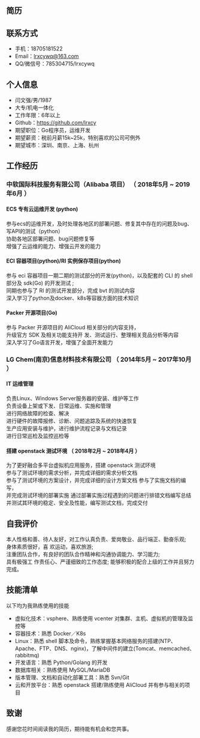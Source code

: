 ## 简历

## 联系方式

- 手机：18705181522
- Email：lrxcywq@163.com 
- QQ/微信号：785304715/lrxcywq


## 个人信息

- 闫文强/男/1987 
- 大专/机电一体化 
- 工作年限：6年以上
- Github：https://github.com/lrxcy
- 期望职位：Go程序员，运维开发
- 期望薪资：税前月薪15k~25k，特别喜欢的公司可例外
- 期望城市：深圳、南京、上海、杭州


## 工作经历
  
### 中软国际科技服务有限公司（Alibaba 项目） （ 2018年5月 ~ 2019年6月 ）

#### ECS 专有云运维开发 (python)
参与ecs的运维开发，及时处理各地区的部署问题、修复其中存在的问题及bug、写API的测试（python）  
协助各地区部署问题、bug问题修复等  
增强了云运维的能力、增强云开发的能力  


#### ECI 容器项目(python)/RI 实例保存项目(python)
参与 eci 容器项目一期二期的测试部分的开发(python)，以及配套的 CLI 的 shell 部分及 sdk(Go) 的开发测试 ;  
同期也参与了 RI 的测试开发部分，完成 bvt 的测试内容  
深入学习了python及docker、k8s等容器方面的技术知识  

#### Packer 开源项目(Go)
参与 Packer 开源项目的 AliCloud 相关部分的内容支持，  
升级官方 SDK 及相关功能支持开 发、测试运行、整理相关竞品分析等内容  
深入学习了Go语言开发，增强了全面开发能力  
  

### LG Chem(南京)信息材料技术有限公司 （ 2014年5月 ~ 2017年10月 ）

#### IT 运维管理
负责Linux、Windows Server服务器的安装、维护等工作  
负责设备上架或下发、日常运维、实施和管理  
进行网络故障的检查、解决  
进行硬件的故障报修、诊断、问题追踪及系统的快速恢复  
生产应用安装与维护，进行维护流程记录与文档记录  
进行日常巡检及监控巡检等  

#### 搭建 openstack 测试环境 （ 2018年2月 ~ 2018年4月 ）
为了更好融合多平台虚拟机应用服务，搭建 openstack 测试环境   
参与了测试环境的需求分析，并完成详细的需求分析文档   
参与了测试环境的方案设计，并完成详细的设计方案文档 参与了实施文档的编写，  
并完成测试环境的部署实施 通过部署实施过程遇到的问题进行排错文档编写总结   
并测试其环境的稳定、安全及性能，编写测试文档，完成交付

## 自我评价
 本人性格和善、待人友好，对工作认真负责、爱岗敬业、品行端正、勤奋乐观;  
 身体素质很好，喜 欢运动，喜欢旅游;   
注重团队合作，有良好的团队合作精神和沟通协调能力、学习能力;   
具有极强工 作责任心、严谨细致的工作态度; 能够积极的配合上级的工作并且努力完成。  
    
## 技能清单
以下均为我熟练使用的技能

- 虚拟化技术：vsphere、熟练使用 vcenter 对集群、主机、虚拟机的管理及监控等
- 容器技术：熟悉 Docker／K8s 
- Linux：熟悉 shell 脚本及命令，熟练掌握基本网络服务的搭建(NTP、Apache、FTP、DNS、nginx)，了解中间件的建立(Tomcat、memcached、rabbitmq)
- 开发语言：熟悉 Python/Golang 的开发
- 数据库相关：熟练使用 MySQL/MariaDB
- 版本管理、文档和自动化部署工具：熟悉 Svn/Git
- 云和开放平台：熟悉 openstack 搭建/熟练使用 AliCloud 并有参与相关的项目
      
## 致谢
感谢您花时间阅读我的简历，期待能有机会和您共事。  